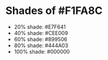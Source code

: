 # Shades of #F1FA8C

* 20% shade: #E7F641
* 40% shade: #CEE009
* 60% shade: #899506
* 80% shade: #444A03
* 100% shade: #000000
